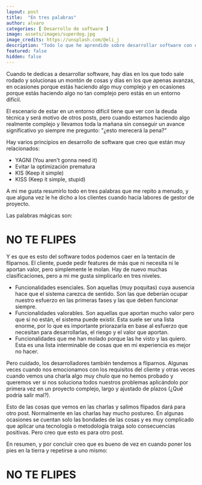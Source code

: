 ```yaml
---
layout: post
title:  "En tres palabras"
author: alvaro
categories: [ Desarrollo de software ]
image: assets/images/superdog.jpg
image_credits: https://unsplash.com/@eli_j
description: "Todo lo que he aprendido sobre desarrollar software con éxito se puede resumir en solo 3 palabras: NO TE FLIPES."
featured: false
hidden: false
---
```

Cuando te dedicas a desarrollar software, hay días en los que todo sale rodado y solucionas un montón de cosas y días en los que apenas avanzas, en ocasiones porque estás haciendo algo muy complejo y en ocasiones porque estás haciendo algo no tan complejo pero estás en un entorno difícil.

El escenario de estar en un entorno difícil tiene que ver con la deuda técnica y será motivo de otros posts, pero cuando estamos haciendo algo realmente complejo y llevamos toda la mañana sin conseguir un avance significativo yo siempre me pregunto: "¿esto merecerá la pena?"

Hay varios principios en desarrollo de software que creo que están muy relacionados:
  * YAGNI (You aren't gonna need it)
  * Evitar la optimización prematura
  * KIS (Keep it simple)
  * KISS (Keep it simple, stupid)

A mi me gusta resumirlo todo en tres palabras que me repito a menudo, y que alguna vez le he dicho a los clientes cuando hacía labores de gestor de proyecto.

Las palabras mágicas son:

# NO TE FLIPES

Y es que es esto del software todos podemos caer en la tentacin de fliparnos. El cliente, puede pedir features de más que ni necesita ni le aportan valor, pero simplemente le molan. Hay de nuevo muchas clasificaciones, pero a mi me gusta simplicarlo en tres niveles.
 * Funcionalidades esenciales. Son aquellas (muy poquitas) cuya ausencia hace que el sistema carezca de sentido. Son las que deberían ocupar nuestro esfuerzo en las primeras fases y las que deben funcionar siempre.
 * Funcionalidades valorables. Son aquellas que aportan mucho valor pero que si no están, el sistema puede existir. Esta suele ser una lista enorme, por lo que es importante priorazarla en base al esfuerzo que necesitan para desarrollarlas, el riesgo y el valor que aportan.
 * Funcionalidades que me han molado porque las he visto y las quiero. Esta es una lista interminable de cosas que en mi experiencia es mejor no hacer.

Pero cuidado, los desarrolladores también tendemos a fliparnos. Algunas veces cuando nos emocionamos con los requisitos del cliente y otras veces cuando vemos una charla algo muy chulo que no hemos probado y queremos ver si nos soluciona todos nuestros problemas aplicándolo por primera vez en un proyecto complejo, largo y ajustado de plazos (¿Qué podría salir mal?).

Esto de las cosas que vemos en las charlas y salimos flipados dará para otro post. Normalmente en las charlas hay mucho postureo. En algunas ocasiones se cuentan solo las bondades de las cosas y es muy complicado que aplicar una tecnología o metodología traiga solo consecuencias positivas. Pero creo que esto es para otro post.

En resumen, y por concluir creo que es bueno de vez en cuando poner los pies en la tierra y repetirse a uno mismo:

# NO TE FLIPES

